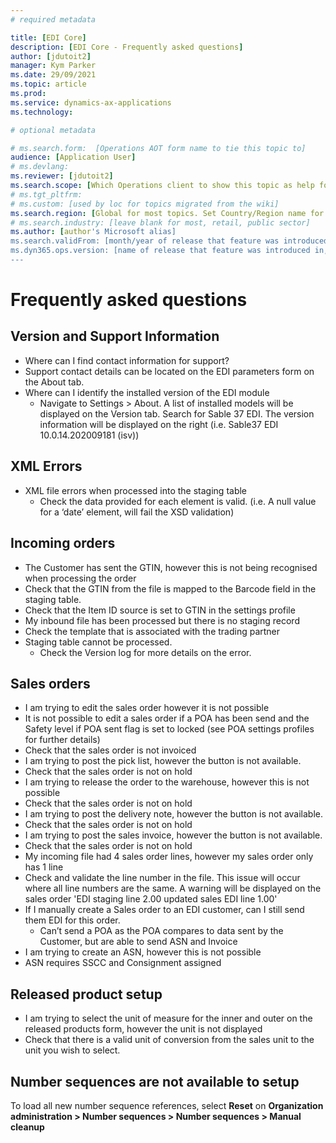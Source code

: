 ```yaml
---
# required metadata

title: [EDI Core]
description: [EDI Core - Frequently asked questions]
author: [jdutoit2]
manager: Kym Parker
ms.date: 29/09/2021
ms.topic: article
ms.prod: 
ms.service: dynamics-ax-applications
ms.technology: 

# optional metadata

# ms.search.form:  [Operations AOT form name to tie this topic to]
audience: [Application User]
# ms.devlang: 
ms.reviewer: [jdutoit2]
ms.search.scope: [Which Operations client to show this topic as help for, to be set by content strategist, see list here: https://microsoft.sharepoint.com/teams/DynDoc/_layouts/15/WopiFrame.aspx?sourcedoc={23419e1c-eb64-42e9-aa9b-79875b428718}&action=edit&wd=target%28Core%20Dynamics%20AX%20CP%20requirements%2Eone%7C4CC185C0%2DEFAA%2D42CD%2D94B9%2D8F2A45E7F61A%2FVersions%20list%20for%20docs%20topics%7CC14BE630%2D5151%2D49D6%2D8305%2D554B5084593C%2F%29]
# ms.tgt_pltfrm: 
# ms.custom: [used by loc for topics migrated from the wiki]
ms.search.region: [Global for most topics. Set Country/Region name for localizations]
# ms.search.industry: [leave blank for most, retail, public sector]
ms.author: [author's Microsoft alias]
ms.search.validFrom: [month/year of release that feature was introduced in, in format yyyy-mm-dd]
ms.dyn365.ops.version: [name of release that feature was introduced in, see list here: https://microsoft.sharepoint.com/teams/DynDoc/_layouts/15/WopiFrame.aspx?sourcedoc={23419e1c-eb64-42e9-aa9b-79875b428718}&action=edit&wd=target%28Core%20Dynamics%20AX%20CP%20requirements%2Eone%7C4CC185C0%2DEFAA%2D42CD%2D94B9%2D8F2A45E7F61A%2FVersions%20list%20for%20docs%20topics%7CC14BE630%2D5151%2D49D6%2D8305%2D554B5084593C%2F%29]
---
```


# Frequently asked questions

## Version and Support Information
-	Where can I find contact information for support?
  - Support contact details can be located on the EDI parameters form on the About tab.
- Where can I identify the installed version of the EDI module
  - Navigate to Settings > About.  A list of installed models will be displayed on the Version tab.  Search for Sable 37 EDI. The version information will be displayed on the right (i.e. Sable37 EDI 10.0.14.202009181 (isv))
  
## XML Errors
- XML file errors when processed into the staging table
  - Check the data provided for each element is valid. (i.e. A null value for a ‘date’ element, will fail the XSD validation)

## Incoming orders
-	The Customer has sent the GTIN, however this is not being recognised when processing the order
   - Check that the GTIN from the file is mapped to the Barcode field in the staging table.
   - Check that the Item ID source is set to GTIN in the settings profile
-	My inbound file has been processed but there is no staging record
   - Check the template that is associated with the trading partner
- Staging table cannot be processed.  
   - Check the Version log for more details on the error.
  
## Sales orders
-	I am trying to edit the sales order however it is not possible
   - It is not possible to edit a sales order if a POA has been send and the Safety level if POA sent flag is set to locked (see POA settings profiles for further details)
   - Check that the sales order is not invoiced
-	I am trying to post the pick list, however the button is not available.
   - Check that the sales order is not on hold
-	I am trying to release the order to the warehouse, however this is not possible
   - Check that the sales order is not on hold
-	I am trying to post the delivery note, however the button is not available.
   - Check that the sales order is not on hold
-	I am trying to post the sales invoice, however the button is not available.
   - Check that the sales order is not on hold
-	My incoming file had 4 sales order lines, however my sales order only has 1 line
   - Check and validate the line number in the file.  This issue will occur where all line numbers are the same.  A warning will be displayed on the sales order 'EDI staging line 2.00 updated sales EDI line 1.00'
- If I manually create a Sales order to an EDI customer, can I still send them EDI for this order.
   - Can’t send a POA as the POA compares to data sent by the Customer, but are able to send ASN and Invoice
-	I am trying to create an ASN, however this is not possible
   - ASN requires SSCC and Consignment assigned
  
## Released product setup
-	I am trying to select the unit of measure for the inner and outer on the released products form, however the unit is not displayed
   - Check that there is a valid unit of conversion from the sales unit to the unit you wish to select.

## Number sequences are not available to setup
To load all new number sequence references, select **Reset** on **Organization administration > Number sequences > Number sequences > Manual cleanup**
